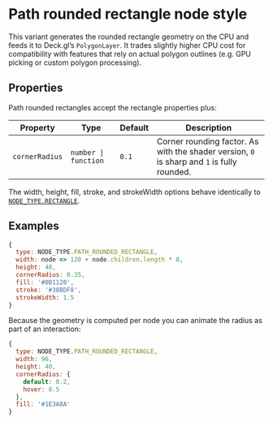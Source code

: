 # Path rounded rectangle node style

This variant generates the rounded rectangle geometry on the CPU and feeds it to
Deck.gl’s `PolygonLayer`. It trades slightly higher CPU cost for compatibility
with features that rely on actual polygon outlines (e.g. GPU picking or custom
polygon processing).

## Properties

Path rounded rectangles accept the rectangle properties plus:

| Property | Type | Default | Description |
| --- | --- | --- | --- |
| `cornerRadius` | `number \| function` | `0.1` | Corner rounding factor. As with the shader version, `0` is sharp and `1` is fully rounded. |

The width, height, fill, stroke, and strokeWidth options behave identically to
[`NODE_TYPE.RECTANGLE`](./node-style-rectangle.md).

## Examples

```js
{
  type: NODE_TYPE.PATH_ROUNDED_RECTANGLE,
  width: node => 120 + node.children.length * 8,
  height: 48,
  cornerRadius: 0.35,
  fill: '#0B1120',
  stroke: '#38BDF8',
  strokeWidth: 1.5
}
```

Because the geometry is computed per node you can animate the radius as part of
an interaction:

```js
{
  type: NODE_TYPE.PATH_ROUNDED_RECTANGLE,
  width: 96,
  height: 40,
  cornerRadius: {
    default: 0.2,
    hover: 0.5
  },
  fill: '#1E3A8A'
}
```
